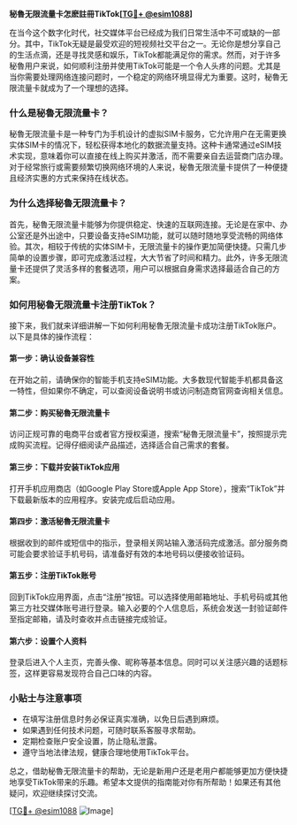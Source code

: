 **秘魯无限流量卡怎麽註冊TikTok[[TG💪+ @esim1088](https://t.me/s/esim1088)]**

在当今这个数字化时代，社交媒体平台已经成为我们日常生活中不可或缺的一部分。其中，TikTok无疑是最受欢迎的短视频社交平台之一。无论你是想分享自己的生活点滴，还是寻找灵感和娱乐，TikTok都能满足你的需求。然而，对于许多秘魯用户来说，如何顺利注册并使用TikTok可能是一个令人头疼的问题。尤其是当你需要处理网络连接问题时，一个稳定的网络环境显得尤为重要。这时，秘魯无限流量卡就成为了一个理想的选择。

### 什么是秘魯无限流量卡？

秘魯无限流量卡是一种专门为手机设计的虚拟SIM卡服务，它允许用户在无需更换实体SIM卡的情况下，轻松获得本地化的数据流量支持。这种卡通常通过eSIM技术实现，意味着你可以直接在线上购买并激活，而不需要亲自去运营商门店办理。对于经常旅行或需要频繁切换网络环境的人来说，秘魯无限流量卡提供了一种便捷且经济实惠的方式来保持在线状态。

### 为什么选择秘魯无限流量卡？

首先，秘魯无限流量卡能够为你提供稳定、快速的互联网连接。无论是在家中、办公室还是外出途中，只要设备支持eSIM功能，就可以随时随地享受流畅的网络体验。其次，相较于传统的实体SIM卡，无限流量卡的操作更加简便快捷。只需几步简单的设置步骤，即可完成激活过程，大大节省了时间和精力。此外，许多无限流量卡还提供了灵活多样的套餐选项，用户可以根据自身需求选择最适合自己的方案。

### 如何用秘魯无限流量卡注册TikTok？

接下来，我们就来详细讲解一下如何利用秘魯无限流量卡成功注册TikTok账户。以下是具体的操作流程：

#### 第一步：确认设备兼容性

在开始之前，请确保你的智能手机支持eSIM功能。大多数现代智能手机都具备这一特性，但如果你不确定，可以查阅设备说明书或访问制造商官网查询相关信息。

#### 第二步：购买秘魯无限流量卡

访问正规可靠的电商平台或者官方授权渠道，搜索“秘魯无限流量卡”，按照提示完成购买流程。记得仔细阅读产品描述，选择适合自己需求的套餐。

#### 第三步：下载并安装TikTok应用

打开手机应用商店（如Google Play Store或Apple App Store），搜索“TikTok”并下载最新版本的应用程序。安装完成后启动应用。

#### 第四步：激活秘魯无限流量卡

根据收到的邮件或短信中的指示，登录相关网站输入激活码完成激活。部分服务商可能会要求验证手机号码，请准备好有效的本地号码以便接收验证码。

#### 第五步：注册TikTok账号

回到TikTok应用界面，点击“注册”按钮。可以选择使用邮箱地址、手机号码或其他第三方社交媒体账号进行登录。输入必要的个人信息后，系统会发送一封验证邮件至指定邮箱，请及时查收并点击链接完成验证。

#### 第六步：设置个人资料

登录后进入个人主页，完善头像、昵称等基本信息。同时可以关注感兴趣的话题标签，这样更容易发现符合自己口味的内容。

### 小贴士与注意事项

- 在填写注册信息时务必保证真实准确，以免日后遇到麻烦。
- 如果遇到任何技术问题，可随时联系客服寻求帮助。
- 定期检查账户安全设置，防止隐私泄露。
- 遵守当地法律法规，健康合理地使用TikTok平台。

总之，借助秘魯无限流量卡的帮助，无论是新用户还是老用户都能够更加方便快捷地享受TikTok带来的乐趣。希望本文提供的指南能对你有所帮助！如果还有其他疑问，欢迎继续探讨交流。

[[TG💪+ @esim1088](https://t.me/s/esim1088) ![Image](https://i.postimg.cc/4NQfJmqS/Snipaste-2025-05-13-00-14-12.png)]